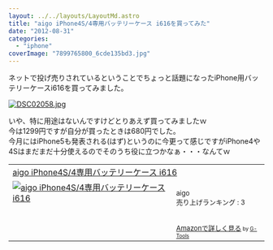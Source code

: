 ```yaml
---
layout: ../../layouts/LayoutMd.astro
title: "aigo iPhone4S/4専用バッテリーケース i616を買ってみた"
date: "2012-08-31"
categories: 
  - "iphone"
coverImage: "7899765800_6cde135bd3.jpg"
---
```


ネットで投げ売りされているということでちょっと話題になったiPhone用バッテリーケースi616を買ってみました。

[![DSC02058.jpg](/archive/images/9031746416_76dcc84a04.jpg)](http://www.flickr.com/photos/67522130@N08/9031746416/ "DSC02058.jpg")

いや、特に用途はないんですけどとりあえず買ってみましたｗ  
今は1299円ですが自分が買ったときは680円でした。  
今月にはiPhone5も発表される(はず)というのに今更って感じですがiPhone4や4Sはまだまだ十分使えるのでそのうち役に立つかなぁ・・・なんてｗ

<table cellpadding="5" border="0"><tbody><tr><td colspan="2"><a href="https://www.amazon.co.jp/exec/obidos/ASIN/B004CVJWX4/mizuka123-22/" target="_blank">aigo iPhone4S/4専用バッテリーケース i616</a></td></tr><tr><td valign="top"><a href="https://www.amazon.co.jp/exec/obidos/ASIN/B004CVJWX4/mizuka123-22/" target="_blank"><img border="0" alt="aigo iPhone4S/4専用バッテリーケース i616" src="images/41A7Ue-9R5L._SL160_.jpg"></a></td><td valign="top"><font size="-1"><br>aigo<br>売り上げランキング : 3<br><br><br><a href="https://www.amazon.co.jp/exec/obidos/ASIN/B004CVJWX4/mizuka123-22/" target="_blank">Amazonで詳しく見る</a></font><font size="-2"> by <a href="http://www.goodpic.com/mt/aws/index.html">G-Tools</a></font></td></tr></tbody></table>
